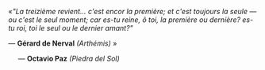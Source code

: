 <!---
Jacinto27/Jacinto27 is a ✨ special ✨ repository because its `README.md` (this file) appears on your GitHub profile.
You can click the Preview link to take a look at your changes.
--->
«*"La treizième revient… c'est encor la première;
et c'est toujours la seule —ou c'est le seul moment;
car es-tu reine, ô toi, la première ou dernière?
es-tu roi, toi le seul ou le dernier amant?"*
 
 — **Gérard de Nerval** *(Arthémis)* »
 
 &nbsp;&nbsp;&nbsp;&nbsp; — **Octavio Paz** *(Piedra del Sol)*
